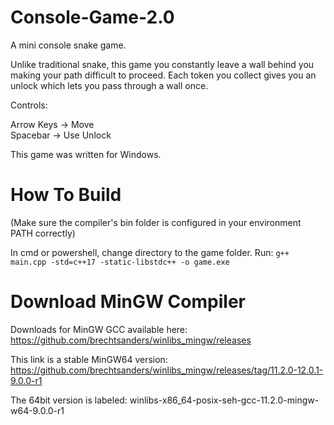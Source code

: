 # Console-Game-2.0
A mini console snake game.

Unlike traditional snake, this game you constantly leave a wall behind you making your path difficult to proceed.
Each token you collect gives you an unlock which lets you pass through a wall once.


Controls:

Arrow Keys -> Move  
Spacebar -> Use Unlock



This game was written for Windows.

# How To Build

(Make sure the compiler's bin folder is configured in your environment PATH correctly)

In cmd or powershell, change directory to the game folder.
Run:
`g++ main.cpp -std=c++17 -static-libstdc++ -o game.exe`

# Download MinGW Compiler

Downloads for MinGW GCC available here: https://github.com/brechtsanders/winlibs_mingw/releases

This link is a stable MinGW64 version:
https://github.com/brechtsanders/winlibs_mingw/releases/tag/11.2.0-12.0.1-9.0.0-r1

The 64bit version is labeled: winlibs-x86_64-posix-seh-gcc-11.2.0-mingw-w64-9.0.0-r1
